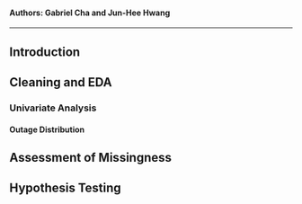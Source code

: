 #### Authors: Gabriel Cha and Jun-Hee Hwang
---

## Introduction 



## Cleaning and EDA
### Univariate Analysis
#### Outage Distribution

## Assessment of Missingness



## Hypothesis Testing


